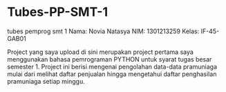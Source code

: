 # Tubes-PP-SMT-1
tubes pemprog smt 1
Nama: Novia Natasya NIM: 1301213259 Kelas: IF-45-GAB01

Project yang saya upload di sini merupakan project pertama saya menggunakan bahasa pemrograman PYTHON untuk syarat tugas besar semester 1. Project ini berisi mengenai pengolahan data-data pramuniaga mulai dari melihat daftar penjualan hingga mengetahui daftar penghasilan pramuniaga setiap minggu.
